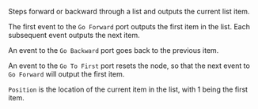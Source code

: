 Steps forward or backward through a list and outputs the current list item. 

The first event to the `Go Forward` port outputs the first item in the list.  Each subsequent event outputs the next item.

An event to the `Go Backward` port goes back to the previous item.

An event to the `Go To First` port resets the node, so that the next event to `Go Forward` will output the first item. 

`Position` is the location of the current item in the list, with 1 being the first item.
